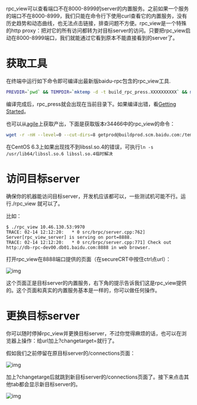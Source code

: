 rpc_view可以查看端口不在8000-8999的server的内置服务。之前如果一个服务的端口不在8000-8999，我们只能在命令行下使用curl查看它的内置服务，没有历史趋势和动态曲线，也无法点击链接，排查问题不方便。rpc_view是一个特殊的http proxy：把对它的所有访问都转为对目标server的访问。只要把rpc_view启动在8000-8999端口，我们就能通过它看到原本不能直接看到的server了。

# 获取工具

在终端中运行如下命令即可编译出最新版baidu-rpc包含的rpc_view工具.

```bash
PREVDIR=`pwd` && TEMPDIR=`mktemp -d -t build_rpc_press.XXXXXXXXXX` && mkdir $TEMPDIR/public && cd $TEMPDIR/public && svn co http://icode.baidu.com/repo/baidu/opensource/baidu-rpc/files/master/blob && cd baidu-rpc && comake2 -UB -J8 -j8 && comake2 -P && make -sj8 && cd tools/rpc_view && comake2 -P && make -sj8 && cp -f ./rpc_view $PREVDIR && cd $PREVDIR; rm -rf $TEMPDIR
```

编译完成后，rpc_press就会出现在当前目录下。如果编译出错，看[Getting Started](getting_started.md)。

 

也可以从[agile](http://agile.baidu.com/#/release/public/baidu-rpc)上获取产出，下面是获取版本r34466中的rpc_view的命令：

```bash
wget -r -nH --level=0 --cut-dirs=8 getprod@buildprod.scm.baidu.com:/temp/data/prod-64/public/baidu-rpc/d92a9fac91892a5f4784fc105e493933/r34466/output/bin/rpc_view  --user getprod --password getprod --preserve-permissions
```

在CentOS 6.3上如果出现找不到libssl.so.4的错误，可执行`ln -s /usr/lib64/libssl.so.6 libssl.so.4临时解决`

# 访问目标server

确保你的机器能访问目标server，开发机应该都可以，一些测试机可能不行。运行./rpc_view <server-address>就可以了。

比如：

```
$ ./rpc_view 10.46.130.53:9970
TRACE: 02-14 12:12:20:   * 0 src/brpc/server.cpp:762] Server[rpc_view_server] is serving on port=8888.
TRACE: 02-14 12:12:20:   * 0 src/brpc/server.cpp:771] Check out http://db-rpc-dev00.db01.baidu.com:8888 in web browser.
```

打开rpc_view在8888端口提供的页面（在secureCRT中按住ctrl点url）：

![img](http://wiki.baidu.com/download/attachments/167651918/image2016-2-14%2012%3A15%3A42.png?version=1&modificationDate=1455423342000&api=v2)

这个页面正是目标server的内置服务，右下角的提示告诉我们这是rpc_view提供的。这个页面和真实的内置服务基本是一样的，你可以做任何操作。

# 更换目标server

你可以随时停掉rpc_view并更换目标server，不过你觉得麻烦的话，也可以在浏览器上操作：给url加上?changetarget=<new-server-address>就行了。

假如我们之前停留在原目标server的/connections页面：

![img](http://wiki.baidu.com/download/attachments/167651918/image2016-2-14%2012%3A22%3A32.png?version=1&modificationDate=1455423752000&api=v2)

加上?changetarge后就跳到新目标server的/connections页面了。接下来点击其他tab都会显示新目标server的。

![img](http://wiki.baidu.com/download/attachments/167651918/image2016-2-14%2012%3A23%3A10.png?version=1&modificationDate=1455423790000&api=v2)
